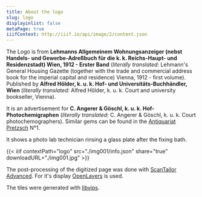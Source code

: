 ```yaml
---
title: About the logo
slug: logo
displayinlist: false
metaPage: true
iiifContext: http://iiif.io/api/image/2/context.json
---
```

The Logo is from **Lehmanns Allgemeinem Wohnungsanzeiger (nebst Handels- und Gewerbe-Adreßbuch für die k. k. Reichs-Haupt- und Residenzstadt) Wien, 1912 - Erster Band** (*literally translated*: Lehmann's General Housing Gazette (together with the trade and commercial address book for the imperial capital and residence) Vienna, 1912 - first volume). Published by **Alfred Hölder, k. u. k. Hof- und Universitäts-Buchhändler, Wien** (*literally translated*: Alfred Hölder, k. u. k. Court and university bookseller, Vienna).

It is an advertisement for **C. Angerer & Göschl, k. u. k. Hof-Photochemigraphen** (*literally translated*: C. Angerer & Göschl, k. u. k. Court photochemographers). Similar gems can be found in the [Antiquariat Pretzsch](https://antiquariat-pretzsch.de/) N°1.

It shows a photo lab technician rinsing a glass plate after the fixing bath.

{{< iiif contextPath="logo" src="./img001/info.json" share="true" downloadURL="./img001.jpg" >}}

The post-processing of the digitized page was done with [ScanTailor Advanced](https://github.com/4lex4/scantailor-advanced). For it's display [OpenLayers](https://openlayers.org/) is used.

The tiles were generated with [libvips](https://libvips.github.io/libvips/).
